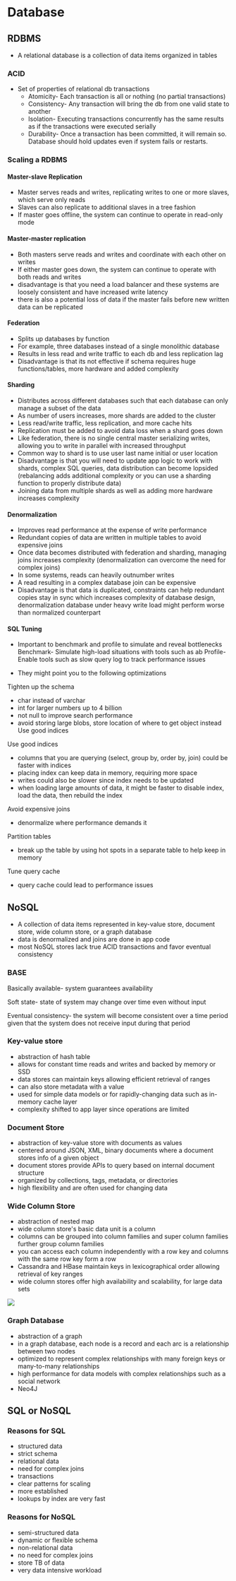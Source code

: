 # Database

## RDBMS
- A relational database is a collection of data items organized in tables

### ACID
- Set of properties of relational db transactions
    - Atomicity- Each transaction is all or nothing (no partial transactions)
    - Consistency- Any transaction will bring the db from one valid state to another
    - Isolation- Executing transactions concurrently has the same results as if the transactions were executed serially
    - Durability- Once a transaction has been committed, it will remain so. Database should hold updates even if system fails or restarts.

### Scaling a RDBMS
#### Master-slave Replication
- Master serves reads and writes, replicating writes to one or more slaves, which serve only reads
- Slaves can also replicate to additional slaves in a tree fashion
- If master goes offline, the system can continue to operate in read-only mode

#### Master-master replication
- Both masters serve reads and writes and coordinate with each other on writes
- If either master goes down, the system can continue to operate with both reads and writes 
- disadvantage is that you need a load balancer and these systems are loosely consistent and have increased write latency
- there is also a potential loss of data if the master fails before new written data can be replicated

#### Federation
- Splits up databases by function
- For example, three databases instead of a single monolithic database
- Results in less read and write traffic to each db and less replication lag
- Disadvantage is that its not effective if schema requires huge functions/tables, more hardware and added complexity 

#### Sharding
- Distributes across different databases such that each database can only manage a subset of the data
- As number of users increases, more shards are added to the cluster
- Less read/write traffic, less replication, and more cache hits
- Replication must be added to avoid data loss when a shard goes down
- Like federation, there is no single central master serializing writes, allowing you to write in parallel with increased throughput
- Common way to shard is to use user last name initial or user location
- Disadvantage is that you will need to update app logic to work with shards, complex SQL queries, data distribution can become lopsided (rebalancing adds additional complexity or you can use a sharding function to properly distribute data)
- Joining data from multiple shards as well as adding more hardware increases complexity 

#### Denormalization
- Improves read performance at the expense of write performance
- Redundant copies of data are written in multiple tables to avoid expensive joins
- Once data becomes distributed with federation and sharding, managing joins increases complexity (denormalization can overcome the need for complex joins) 
- In some systems, reads can heavily outnumber writes
- A read resulting in a complex database join can be expensive
- Disadvantage is that data is duplicated, constraints can help redundant copies stay in sync which increases complexity of database design, denormalization database under heavy write load might perform worse than normalized counterpart

#### SQL Tuning
- Important to benchmark and profile to simulate and reveal bottlenecks
Benchmark- Simulate high-load situations with tools such as ab
Profile- Enable tools such as slow query log to track performance issues

- They might point you to the following optimizations

Tighten up the schema
- char instead of varchar
- int for larger numbers up to 4 billion
- not null to improve search performance
- avoid storing large blobs, store location of where to get object instead
Use good indices

Use good indices
- columns that you are querying (select, group by, order by, join) could be faster with indices
- placing index can keep data in memory, requiring more space
- writes could also be slower since index needs to be updated
- when loading large amounts of data, it might be faster to disable index, load the data, then rebuild the index

Avoid expensive joins
- denormalize where performance demands it 

Partition tables
- break up the table by using hot spots in a separate table to help keep in memory 

Tune query cache
- query cache could lead to performance issues

## NoSQL
- A collection of data items represented in key-value store, document store, wide column store, or a graph database 
- data is denormalized and joins are done in app code
- most NoSQL stores lack true ACID transactions and favor eventual consistency 

### BASE

Basically available- system guarantees availability

Soft state- state of system may change over time even without input

Eventual consistency- the system will become consistent over a time period given that the system does not receive input during that period

### Key-value store
- abstraction of hash table
- allows for constant time reads and writes and backed by memory or SSD 
- data stores can maintain keys allowing efficient retrieval of ranges
- can also store metadata with a value
- used for simple data models or for rapidly-changing data such as in-memory cache layer
- complexity shifted to app layer since operations are limited

### Document Store
- abstraction of key-value store with documents as values
- centered around JSON, XML, binary documents where a document stores info of a given object
- document stores provide APIs to query based on internal document structure
- organized by collections, tags, metadata, or directories
- high flexibility and are often used for changing data

### Wide Column Store
- abstraction of nested map
- wide column store's basic data unit is a column
- columns can be grouped into column families and super column families further group column families
- you can access each column independently with a row key and columns with the same row key form a row
- Cassandra and HBase maintain keys in lexicographical order allowing retrieval of key ranges
- wide column stores offer high availability and scalability, for large data sets 

![](https://camo.githubusercontent.com/823668b07b4bff50574e934273c9244e4e5017d6/687474703a2f2f692e696d6775722e636f6d2f6e3136694f476b2e706e67)

### Graph Database
- abstraction of a graph
- in a graph database, each node is a record and each arc is a relationship between two nodes
- optimized to represent complex relationships with many foreign keys or many-to-many relationships
- high performance for data models with complex relationships such as a social network
- Neo4J

## SQL or NoSQL

### Reasons for SQL
- structured data
- strict schema
- relational data
- need for complex joins
- transactions
- clear patterns for scaling
- more established
- lookups by index are very fast

### Reasons for NoSQL
- semi-structured data
- dynamic or flexible schema
- non-relational data
- no need for complex joins
- store TB of data
- very data intensive workload 